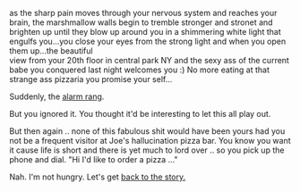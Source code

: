 as the sharp pain moves through your nervous system and reaches your brain, the marshmallow walls begin
to tremble stronger and stronet and brighten up until they blow up around you in a shimmering white light
that engulfs you...you close your eyes from the strong light and when you open them up...the beautiful 	
view from your 20th floor in central park NY and the sexy ass of the current babe you conquered last night
welcomes you :)
No more eating at that strange ass pizzaria you promise your self...

Suddenly, the [alarm rang](../memories/ground-hog/wakeup.md).

But you ignored it. You thought it'd be interesting to let this all play out.

But then again .. none of this fabulous shit would have been yours had you not be a frequent visitor at
Joe's hallucination pizza bar. You know you want it cause life is short and there is yet much to lord over
 .. so you pick up the phone and dial. "Hi I'd like to order a pizza ..."

Nah.  I'm not hungry.  Let's get [back to the story.](../marshmallow.md)

